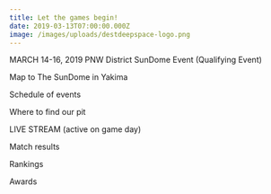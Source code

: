 ```yaml
---
title: Let the games begin!
date: 2019-03-13T07:00:00.000Z
image: /images/uploads/destdeepspace-logo.png
---
```

MARCH 14-16, 2019PNW District SunDome Event (Qualifying Event)

Map to The SunDome in Yakima

Schedule of events

Where to find our pit

LIVE STREAM (active on game day)

Match results

Rankings

Awards
